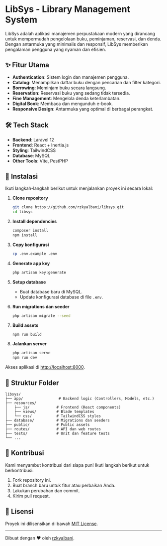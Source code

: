 # LibSys - Library Management System

LibSys adalah aplikasi manajemen perpustakaan modern yang dirancang untuk mempermudah pengelolaan buku, peminjaman, reservasi, dan denda. Dengan antarmuka yang minimalis dan responsif, LibSys memberikan pengalaman pengguna yang nyaman dan efisien.

## ✨ Fitur Utama

-   **Authentication**: Sistem login dan manajemen pengguna.
-   **Catalog**: Menampilkan daftar buku dengan pencarian dan filter kategori.
-   **Borrowing**: Meminjam buku secara langsung.
-   **Reservation**: Reservasi buku yang sedang tidak tersedia.
-   **Fine Management**: Mengelola denda keterlambatan.
-   **Digital Book**: Membaca dan mengunduh e-book.
-   **Responsive Design**: Antarmuka yang optimal di berbagai perangkat.

## 🛠️ Tech Stack

-   **Backend**: Laravel 12
-   **Frontend**: React + Inertia.js
-   **Styling**: TailwindCSS
-   **Database**: MySQL
-   **Other Tools**: Vite, PestPHP

## 🚀 Instalasi

Ikuti langkah-langkah berikut untuk menjalankan proyek ini secara lokal:

1. **Clone repository**

    ```bash
    git clone https://github.com/rzkyalbani/libsys.git
    cd libsys
    ```

2. **Install dependencies**

    ```bash
    composer install
    npm install
    ```

3. **Copy konfigurasi**

    ```bash
    cp .env.example .env
    ```

4. **Generate app key**

    ```bash
    php artisan key:generate
    ```

5. **Setup database**

    - Buat database baru di MySQL.
    - Update konfigurasi database di file `.env`.

6. **Run migrations dan seeder**

    ```bash
    php artisan migrate --seed
    ```

7. **Build assets**

    ```bash
    npm run build
    ```

8. **Jalankan server**
    ```bash
    php artisan serve
    npm run dev
    ```

Akses aplikasi di [http://localhost:8000](http://localhost:8000).

## 📂 Struktur Folder

```
libsys/
├── app/                # Backend logic (Controllers, Models, etc.)
├── resources/
│   ├── js/            # Frontend (React components)
│   ├── views/         # Blade templates
│   └── css/           # TailwindCSS styles
├── database/          # Migrations dan seeders
├── public/            # Public assets
├── routes/            # API dan web routes
├── tests/             # Unit dan feature tests
└── ...
```

## 🤝 Kontribusi

Kami menyambut kontribusi dari siapa pun! Ikuti langkah berikut untuk berkontribusi:

1. Fork repository ini.
2. Buat branch baru untuk fitur atau perbaikan Anda.
3. Lakukan perubahan dan commit.
4. Kirim pull request.

## 📜 Lisensi

Proyek ini dilisensikan di bawah [MIT License](LICENSE).

---

Dibuat dengan ❤️ oleh [rzkyalbani](https://github.com/rzkyalbani).
